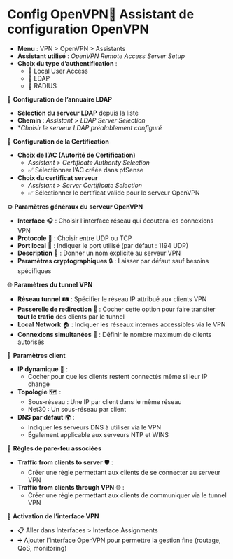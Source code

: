 # Config OpenVPN🔧 **Assistant de configuration OpenVPN**

- **Menu** : VPN > OpenVPN > Assistants
- **Assistant utilisé** : *OpenVPN Remote Access Server Setup*
- **Choix du type d’authentification** :
  - 👤 Local User Access
  - 🧩 LDAP
  - 📡 RADIUS



📡 **Configuration de l’annuaire LDAP**

- **Sélection du serveur LDAP** depuis la liste
- **Chemin** : *Assistant > LDAP Server Selection*
- **Choisir le serveur LDAP préalablement configuré*



🔐 **Configuration de la Certification**

- **Choix de l’AC (Autorité de Certification)**
  - *Assistant > Certificate Authority Selection*
  - ✅ Sélectionner l’AC créée dans pfSense
- **Choix du certificat serveur**
  - *Assistant > Server Certificate Selection*
  - ✅ Sélectionner le certificat valide pour le serveur OpenVPN



⚙️ **Paramètres généraux du serveur OpenVPN**

- **Interface** 🎧 : Choisir l’interface réseau qui écoutera les connexions VPN
- **Protocole** 📶 : Choisir entre UDP ou TCP
- **Port local** 🔌 : Indiquer le port utilisé (par défaut : 1194 UDP)
- **Description** 📝 : Donner un nom explicite au serveur VPN
- **Paramètres cryptographiques** 🔒 : Laisser par défaut sauf besoins spécifiques



🌐 **Paramètres du tunnel VPN**

- **Réseau tunnel** 🛤️ : Spécifier le réseau IP attribué aux clients VPN
- **Passerelle de redirection** 🚦 : Cocher cette option pour faire transiter **tout le trafic** des clients par le tunnel
- **Local Network** 🏠 : Indiquer les réseaux internes accessibles via le VPN
- **Connexions simultanées** 🔁 : Définir le nombre maximum de clients autorisés



📲 **Paramètres client**

- **IP dynamique** 🔄 :
  - Cocher pour que les clients restent connectés même si leur IP change
- **Topologie** 🗺️ :
  - Sous-réseau : Une IP par client dans le même réseau
  - Net30 : Un sous-réseau par client
- **DNS par défaut** 🌍 :
  - Indiquer les serveurs DNS à utiliser via le VPN
  - Également applicable aux serveurs NTP et WINS



🚦 **Règles de pare-feu associées**

- **Traffic from clients to server** 🛡️ :
  - Créer une règle permettant aux clients de se connecter au serveur VPN
- **Traffic from clients through VPN** 🌐 :
  - Créer une règle permettant aux clients de communiquer via le tunnel VPN



**📶 Activation de l’interface VPN**

- 📋 Aller dans Interfaces > Interface Assignments
- ➕ Ajouter l’interface OpenVPN pour permettre la gestion fine (routage, QoS, monitoring)
